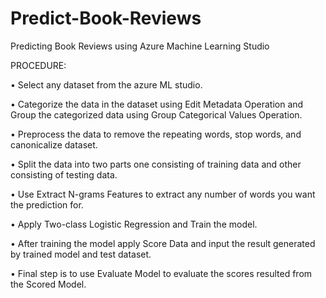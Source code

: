 # Predict-Book-Reviews
Predicting Book Reviews using Azure Machine Learning Studio 

PROCEDURE:

•	Select any dataset from the azure ML studio.

•	Categorize the data in the dataset using Edit Metadata Operation and Group the categorized data using Group Categorical Values Operation.

•	Preprocess the data to remove the repeating words, stop words, and canonicalize dataset.

•	Split the data into two parts one consisting of training data and other consisting of testing data.

•	Use Extract N-grams Features to extract any number of words you want the prediction for.

•	Apply Two-class Logistic Regression and Train the model.

•	After training the model apply Score Data and input the result generated by trained model and test dataset.

•	Final step is to use Evaluate Model to evaluate the scores resulted from the Scored Model.

